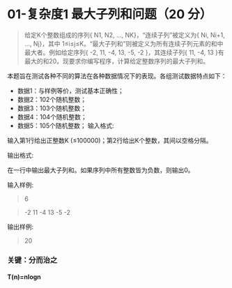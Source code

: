 # 01-复杂度1 最大子列和问题（20 分）
> 给定K个整数组成的序列{ N1, N2, ..., N​K}，“连续子列”被定义为{ Ni, Ni+1, ..., Nj}，其中 1≤i≤j≤K。“最大子列和”则被定义为所有连续子列元素的和中最大者。例如给定序列{ -2, 11, -4, 13, -5, -2 }，其连续子列{ 11, -4, 13 }有最大的和20。现要求你编写程序，计算给定整数序列的最大子列和。

 本题旨在测试各种不同的算法在各种数据情况下的表现。各组测试数据特点如下：

- 数据1：与样例等价，测试基本正确性；
- 数据2：102个随机整数；
- 数据3：103个随机整数；
- 数据4：104个随机整数；
- 数据5：105个随机整数；
输入格式:

输入第1行给出正整数K (≤100000)；第2行给出K个整数，其间以空格分隔。

输出格式:

在一行中输出最大子列和。如果序列中所有整数皆为负数，则输出0。

输入样例:

>6

>-2 11 -4 13 -5 -2

输出样例:

>20


### 关键：分而治之
#### T(n)=nlogn
